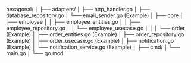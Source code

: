hexagonal/
│
├── adapters/
│   ├── http_handler.go
│   ├── database_repository.go
│   └── email_sender.go (Example)
│
├── core
│   ├── employee
│   │   ├── employee_entities.go
│   │   ├── employee_repository.go
│   │   └── employee_usecase.go
│   │ 
│   └── order (Example)
│       ├── order_entities.go (Example)
│       ├── order_repository.go (Example)
│       ├── order_usecase.go (Example)
│       ├── notification.go (Example)
│       └── notification_service.go (Example)
│
├── cmd/
│   └── main.go
│
└── go.mod